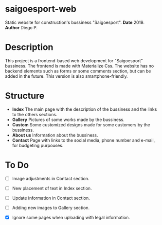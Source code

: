 # saigoesport-web
Static website for construction's bussiness "Saigoesport".
**Date** 2019.
**Author** Diego P.

# Description
This project is a frontend-based web development for "Saigoesport" bussiness. The frontend is made with Materialize Css. The website has no backend elements such as forms or some comments section, but can be added in the future. This version is also smartphone-friendly.

# Structure

 - **Index** The main page with the description of the bussiness and the links to the others sections.
 - **Gallery** Pictures of some works made by the bussiness.
 - **Custom** Some customized designs made for some customers by the bussiness.
 - **About us** Information about the bussiness.
 - **Contact** Page with links to the social media, phone number and e-mail, for budgeting purpouses.

# To Do

 - [ ] Image adjustments in Contact section.
 - [ ] New placement of text in Index section.
 - [ ] Update information in Contact section.
 - [ ] Adding new images to Gallery section.
 - [x] Ignore some pages when uploading with legal information.



